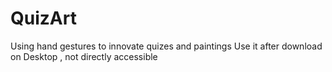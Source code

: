 # QuizArt
Using hand gestures to innovate quizes and paintings
Use it after download on Desktop , not directly accessible
